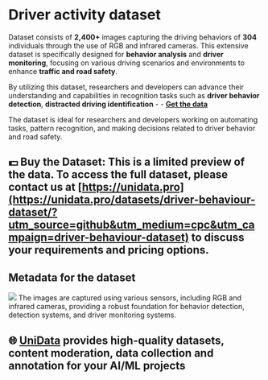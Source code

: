 # Driver activity dataset
Dataset consists of **2,400+** images capturing the driving behaviors of **304** individuals through the use of RGB and infrared cameras. This extensive dataset is specifically designed for **behavior analysis** and **driver monitoring**, focusing on various driving scenarios and environments to enhance **traffic and road safety**.

By utilizing this dataset, researchers and developers can advance their understanding and capabilities in recognition tasks such as **driver behavior detection**, **distracted driving identification** -   - **[Get the data](https://unidata.pro/datasets/driver-behaviour-dataset/?utm_source=github&utm_medium=cpc&utm_campaign=driver-behaviour-dataset)**

The dataset is ideal for researchers and developers working on automating tasks, pattern recognition, and making decisions related to driver behavior and road safety.

## 💵 Buy the Dataset: This is a limited preview of the data. To access the full dataset, please contact us at [https://unidata.pro](https://unidata.pro/datasets/driver-behaviour-dataset/?utm_source=github&utm_medium=cpc&utm_campaign=driver-behaviour-dataset) to discuss your requirements and pricing options.

## Metadata for the dataset
![](https://www.googleapis.com/download/storage/v1/b/kaggle-user-content/o/inbox%2F22059654%2F1ee42e6c920f29f4304bb818765e736e%2FFrame%203%20(1).png?generation=1741267055764811&alt=media)
The images are captured using various sensors, including RGB and infrared cameras, providing a robust foundation for behavior detection, detection systems, and driver monitoring systems.
## 🌐 [UniData](https://unidata.pro/datasets/driver-behaviour-dataset/?utm_source=github&utm_medium=cpc&utm_campaign=driver-behaviour-dataset) provides high-quality datasets, content moderation, data collection and annotation for your AI/ML projects 
